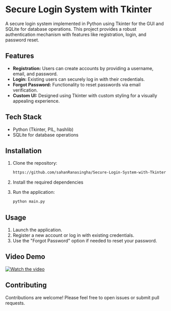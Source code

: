 # Secure Login System with Tkinter

A secure login system implemented in Python using Tkinter for the GUI and SQLite for database operations. This project provides a robust authentication mechanism with features like registration, login, and password reset.

## Features

- **Registration:** Users can create accounts by providing a username, email, and password.
- **Login:** Existing users can securely log in with their credentials.
- **Forgot Password:** Functionality to reset passwords via email verification.
- **Custom UI:** Designed using Tkinter with custom styling for a visually appealing experience.

## Tech Stack

- Python (Tkinter, PIL, hashlib)
- SQLite for database operations

## Installation

1. Clone the repository:

   ```bash
   https://github.com/sahanRanasingha/Secure-Login-System-with-Tkinter.git
   ```

2. Install the required dependencies

3. Run the application:

   ```bash
   python main.py
   ```

## Usage

1. Launch the application.
2. Register a new account or log in with existing credentials.
3. Use the "Forgot Password" option if needed to reset your password.

## Video Demo

[![Watch the video](https://example.com/video_thumbnail.jpg)](https://youtu.be/B7imZ74QWeM](https://youtu.be/B7imZ74QWeM))


## Contributing

Contributions are welcome! Please feel free to open issues or submit pull requests.


